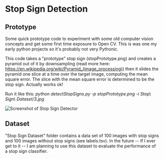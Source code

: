 Stop Sign Detection
=====================
Prototype
-----------
Some quick prototype code to experiment with some old computer vision concepts and get some first time exposure to Open CV.  This is was one my early python projects so it's probably not very Pythonic.

This code takes a "prototype" stop sign (stopPrototype.png) and creates a pyramid out of it by downsampling (read more here: https://en.wikipedia.org/wiki/Pyramid_(image_processing)) then it slides the pyramid one slice at a time over the target image, computing the mean square error. The slice with the mean square error is determined to be the stop sign. Actually works ok!

Run it like this: *python detectStopSigns.py -p stopPrototype.png -i Stop\ Sign\ Dataset/3.jpg*

![Screenshot of Stop Sign Detector](https://raw.githubusercontent.com/mbasilyan/Stop-Sign-Detection/master/Screenshot.png)

Dataset
--------
"Stop Sign Dataset" folder contains a data set of 100 images with stop signs and 100 images without stop signs (see labels.tsv). In the future -- If I ever get to it --  I am planning to use this dataset to evaluate the performance of a stop sign classifier.
